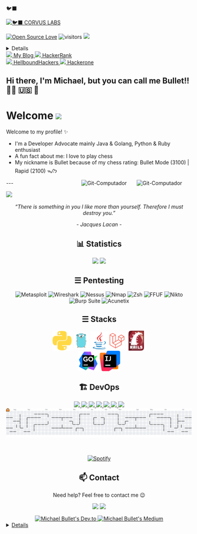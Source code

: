  <div>
🐦‍⬛
 </div>

[![🐦‍⬛ CORVUS LABS](https://img.shields.io/badge/CORVUS%20LABS-black?style=for-the-badge&logo=https://raw.githubusercontent.com/CorvusLabs/.github/5c56907afccbd5e6c66b838e1ca7a2b9a83464b2/th-_1_.svg)](https://github.com/CorvusLabs)

 <div>
	 
[![Open Source Love](https://badges.frapsoft.com/os/v1/open-source.svg?v=102)](https://github.com/ellerbrock/open-source-badge/) 
![visitors](https://visitor-badge.laobi.icu/badge?page_id=Bulletdev=Bulletdev) 
<a href="https://www.twitch.tv/FiscalTFT/about" target="_blank" rel="noopener noreferrer"> <img src="https://img.shields.io/twitch/status/bulletonrails"> </a> 


</div>

 <details align="left">

<div>
<img align="right" alt="Git-Computador" width="260" src="https://i.ibb.co/pKnZRJt/OCPJSE17.png"/>
</details> 
	
<a href="https://www.bulletonrails.me" title="Meu Blog" target="_blank" rel="noopener noreferrer">
<img width="22" src="https://i.ibb.co/RTQp0Vjj/ruby.png"> My Blog
<a href="https://www.hackerrank.com/craquebullet" title="HackerRank Profile" target="_blank" rel="noopener noreferrer"> <img width="22" src="https://i.ibb.co/P5W5dLW/hackerrank.png"> HackerRank </a> 

 </div>

<div>
<a href="https://hbh.sh/user/MitnickBR" title="Hellb" target="_blank" rel="noopener noreferrer"> <img width="22" src="https://i.ibb.co/0y2MQMvS/hbh-logo.png"> HellboundHackers </a>   
<a href="https://hackerone.com/public_void?type=user" title="HackerOne" target="_blank" rel="noopener noreferrer"> <img width="22" src="https://i.ibb.co/RXYPZVX/hackeronew.png"> Hackerone </a> 
</div>

<div>
	
## Hi there, I'm Michael, but you can call me Bullet!! 🏌️‍♂️ 🇺🇸 🧩

<div>
	
 # Welcome <img src="https://media.giphy.com/media/hvRJCLFzcasrR4ia7z/giphy.gif" width="30">

</div>

Welcome to my profile! ✨


- I'm a Developer Advocate mainly Java & Golang, Python & Ruby enthusiast
- A fun fact about me: I love to play chess
- My nickname is Bullet because of my chess rating: Bullet Mode (3100) | Rapid (2100) ᯓᡣ𐭩
  
<div>
 <img align="right" alt="Git-Computador" width="150px" src="https://i.ibb.co/HLJvX6Bb/22640d56-a5bc-4814-8f41-060859df1ae3.png"/>
<img align="right" alt="Git-Computador" width="150px" src="https://i.ibb.co/tw79H8qS/CEH-2-E345519-D3-F7.png"/>
</div>
---



<a href="https://www.pensador.com/colecao/michaelbullet" title="Pensador"> <img height="21em" src="https://cdn.pensador.com/img/logo.png"></a>
<p align="center"><i>“There is something in you I like more than yourself. Therefore I must destroy you.”</i></p>
<p align="center"><i>- Jacques Lacan -</i></p>

<div align="center">
	
## 📊 Statistics

<div align="center">
  <a href="https://ayo.so/bullet"></a>
  <img height="150em" src="https://github-readme-stats.vercel.app/api?username=Bulletdev&show_icons=true&theme=jolly&include_all_commits=true&count_private=true"/>
 <img height="150em" src="https://github-readme-stats.vercel.app/api/top-langs/?username=Bulletdev&layout=compact&langs_count=6&theme=jolly&hide=html,css,javascript,typescript,GLSL,PLpgSQL,PLSQL,Roff,TSQL,Dockerfile,Makefile,C+,C#,C++,Batchfile"/>
	
 ## ☰ Pentesting
![Metasploit](https://img.shields.io/badge/Metasploit-D61F1F?style=for-the-badge&logo=metasploit&logoColor=white)
![Wireshark](https://img.shields.io/badge/Wireshark-1679A7?style=for-the-badge&logo=wireshark&logoColor=white)
![Nessus](https://img.shields.io/badge/Nessus-00A86B?style=for-the-badge&logoColor=white)
![Nmap](https://img.shields.io/badge/Nmap-FF6200?style=for-the-badge&logoColor=white)
![Zsh](https://img.shields.io/badge/Zsh-F15A24?style=for-the-badge&logoColor=fff)
![FFUF](https://img.shields.io/badge/FFUF-6A0DAD?style=for-the-badge&logoColor=white)
![Nikto](https://img.shields.io/badge/Nikto-008080?style=for-the-badge&logoColor=white)
![Burp Suite](https://img.shields.io/badge/Burp%20Suite-FF6633?style=for-the-badge&logoColor=white)
![Acunetix](https://img.shields.io/badge/Acunetix-A30000?style=for-the-badge&logoColor=white)

## ☰ Stacks

<div align="center">
<img align="center" alt="Devroot-Js" height="55" width="55" src="https://raw.githubusercontent.com/devicons/devicon/master/icons/python/python-plain.svg">
	<img align="center" alt="Devroot-React" height="41" width="41"  
			src="https://raw.githubusercontent.com/devicons/devicon/master/icons/go/go-original.svg">
 	 <img align="center" alt="Devroot-CSS" height="49" width="49" src="https://raw.githubusercontent.com/devicons/devicon/master/icons/java/java-original.svg">
  		
  <img align="center" alt="Devroot-React" height="41" width="41"  src="https://raw.githubusercontent.com/devicons/devicon/master/icons/laravel/laravel-original.svg">
	<img align="center" alt="Devroot-React" height="55" width="55" src="https://raw.githubusercontent.com/devicons/devicon/master/icons/rails/rails-original-wordmark.svg">
   
  
</div>

<div align="center">
<img align="center" alt="Devroot-React" height="55" width="55" src="https://raw.githubusercontent.com/devicons/devicon/master/icons/goland/goland-original.svg">

<img align="center" alt="Devroot-React" height="55" width="55" src="https://raw.githubusercontent.com/devicons/devicon/master/icons/intellij/intellij-original.svg">
</div>


<div align="Center">
	
 ## 🏗️ DevOps
	
  <a href="https://prometheus.io/">
    <img src="https://img.shields.io/badge/Prometheus-E6522C?style=for-the-badge&logo=Prometheus&logoColor=white">
  </a>
  <a href="https://grafana.com/">
    <img src="https://img.shields.io/badge/grafana-%23F46800.svg?style=for-the-badge&logo=grafana&logoColor=white">
  </a>
  <a href="https://www.datadoghq.com/">
    <img src="https://img.shields.io/badge/datadog-%23632CA6.svg?style=for-the-badge&logo=datadog&logoColor=white">
  </a>
  <a href="https://www.jaegertracing.io">
    <img src="https://img.shields.io/badge/jaeger-0072C6.svg?style=for-the-badge&logo=Jaeger&logoColor=white">
</a>
    </a>
  <a href="https://www.terraform.io">
    <img src="https://img.shields.io/badge/Terraform-%25632CA5.svg?style=for-the-badge&logo=Terraform&logoColor=white">
  </a>
	<a href="https://www.redhat.com/en/ansible-collaborative">
    <img src="https://img.shields.io/badge/Ansible-632CA5.svg?style=for-the-badge&logo=Ansible&logoColor=white">
</a>
<a href="https://kubernetes.io/pt-br/">
    <img src="https://img.shields.io/badge/Kubernetes-ADD8E6.svg?style=for-the-badge&logo=Kubernetes&logoColor=white">
</a>
	
</div>


<picture>
  <source media="(prefers-color-scheme: dark)" srcset="https://raw.githubusercontent.com/Bulletdev/Bulletdev/output/pacman-contribution-graph-dark.svg">
  <source media="(prefers-color-scheme: light)" srcset="https://raw.githubusercontent.com/Bulletdev/Bulletdev/output/pacman-contribution-graph.svg">
  <img alt="pacman contribution graph" src="https://raw.githubusercontent.com/Bulletdev/Bulletdev/output/pacman-contribution-graph.svg">
</picture>

&nbsp;<div align="center">
  [![Spotify](https://novatorem.vercel.app/api/spotify?background_color=0d1117&border_color=ffffff)](https://open.spotify.com/user/21q6zoxrzq55odgdg3r7xcesq)
</div>

## 📫 Contact

Need help? Feel free to contact me 😉
 
 <a href = "mailto:contato@michaelbullet.com"><img src="https://img.shields.io/badge/-Gmail-%23333?style=for-the-badge&logo=gmail&logoColor=white" target="_blank"></a>
  <a href="https://www.linkedin.com/in/michael-bullet" target="_blank"><img src="https://img.shields.io/badge/-LinkedIn-%230077B5?style=for-the-badge&logo=linkedin&logoColor=white" target="_blank"></a> 

  
 <a href="https://dev.to/bulletdev">
  <img alt="Michael Bullet's Dev.to" width="120em" src="https://img.shields.io/badge/dev.to-0A0A0A?style=for-the-badge&logo=devdotto&logoColor=white" />
	 <a href="https://medium.com/@craquebullet"> <img alt="Michael Bullet's Medium" width="120em" src="https://img.shields.io/badge/Medium-12100E?style=for-the-badge&logo=medium&logoColor=white" />
		 
  
 <details align="left">
  
  
<div>

 

 <h1>  
 Signatures:
 </h1>
 
 <div>

                   ⢀⣴⣿⣿⣿⣿⣿⣶⣶⣶⣿⣿⣶⣶⣶⣶⣶⣿⡿⣿⣾⣷⣶⣶⣾⣿⠀                                                                                                                          
                 ⣠⣿⣿⢿⣿⣯⠀⢹⣿⣿⣿⣿⣿⣿⣿⣿⣿⣿⣿⡇⣿⡇⣿⣿⣿⣿⣿⡇                                                                                                         
             ⠀⣰⣿⣿⣷⡟⠤⠟⠁⣼⣿⣿⣿⣿⣿⣿⣿⣿⣿⣿⣿⣿⢸⡇⣿⣿⣿⣿⣿⡇ 
             ⠀⣿⣿⣿⣿⣿⣷⣶⣿⣿⡟⠁⣮⡻⣿⣿⣿⣿⣿⣿⣿⣿⢸⡇⣿⣿⣿⣿⣿⡇ 
             ⠘⣿⣿⣿⣿⣿⣿⣿⣿⠏⠀⠀⣿⣿⣹⣿⣿⣿⣿⣿⣿⡿⢸⡇⣿⣿⣿⣿⣿⡇ 
             ⠀⠙⢿⣿⣿⣿⡿⠟⠁⣿⣿⣶⣿⠟⢻⣿⣿⣿⣿⣿⣿⡇⣼⡇⣿⣿⣿⣿⣿⠇
             ⠀⠀⠈⠋⠉⠁⣶⣶⣶⣿⣿⣿⣿⢀⣿⣿⣿⣿⣿⣿⣿⣇⣿⢰⣿⣿⣿⣿⣿⠀ 
             ⠀⠀⠀⠀⠀⠙⠿⣿⣿⣿⡄⢀⣠⣾⣿⣿⣿⣿⣿⣿⣿⣽⣿⣼⣿⣿⣿⣿⠇⠀ 
             ⠀⠀⠀⠀⠀⠀⠀⠈⠉⠒⠚⠿⠿⠿⠿⠿⠿⠿⠿⠿⠿⠛⠿⠿⠿⠿⠿⠋⠀⠀ 
             ⠀⠀⠀⠀⠀⠀⠀⠀⠀⠀⠀⠀⠀⠀⠀⠀⠀⠀⠀⠀⠀⠀⠀⠀⠀⠀⠀⠀⠀⠀ 
             ⠀⠀⠀⣿⣙⡆⠀⠀⡇⠀⢸⠀⠀⢸⠀⠀ ⢸⡇⠀⠀⢸⣏⡉  ⠙⡏⠁⠀ 
             ⠀⠀⠀⣿⣉⡷⠀⠀⢧⣀⣼ ⠀⢸⣀  ⢸⣇⡀ ⢸⣏⣁⠀ ⠀⡇⠀ 

             
  </div>
  
<br><br>

<pre>
         ____          _  _        _     _____   ______ __      __
         |  _ \        | || |      | |   |  __ \ |  ____|\ \    / /
         | |_) | _   _ | || |  ___ | |_  | |  | || |__    \ \  / /
         |  _ < | | | || || | / _ \| __| | |  | ||  __|    \ \/ /
         | |_) || |_| || || ||  __/| |_  | |__| || |____    \  /
         |____/  \__,_||_||_| \___| \__| |_____/ |______|    \/


 </pre>


